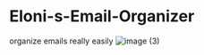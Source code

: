 # Eloni-s-Email-Organizer
organize emails really easily
![image (3)](https://github.com/EloniX-X/Eloni-s-Email-Organizer/assets/62807180/6a34ade6-bd6d-44e5-9f8b-80d6b1354536)
